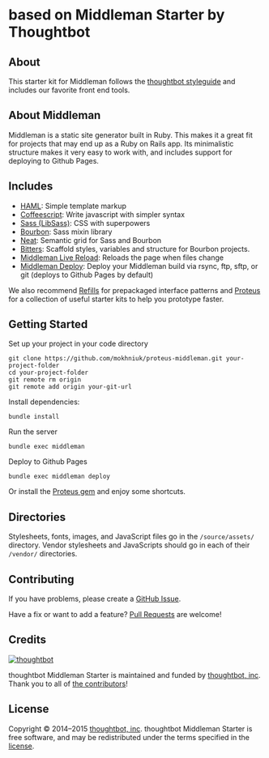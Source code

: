 # based on Middleman Starter by Thoughtbot

## About

This starter kit for Middleman follows the
[thoughtbot styleguide](https://github.com/thoughtbot/guides) and includes our
favorite front end tools.

## About Middleman

Middleman is a static site generator built in Ruby. This makes it a great fit
for projects that may end up as a Ruby on Rails app. Its minimalistic structure
makes it very easy to work with, and includes support for deploying to Github
Pages.

## Includes

* [HAML](http://haml.info):
  Simple template markup
* [Coffeescript](http://coffeescript.org):
  Write javascript with simpler syntax
* [Sass (LibSass)](http://sass-lang.com):
  CSS with superpowers
* [Bourbon](http://bourbon.io):
  Sass mixin library
* [Neat](http://neat.bourbon.io):
  Semantic grid for Sass and Bourbon
* [Bitters](http://bitters.bourbon.io):
  Scaffold styles, variables and structure for Bourbon projects.
* [Middleman Live Reload](https://github.com/middleman/middleman-livereload):
  Reloads the page when files change
* [Middleman Deploy](https://github.com/karlfreeman/middleman-deploy):
  Deploy your Middleman build via rsync, ftp, sftp, or git (deploys to Github Pages by default)

We also recommend [Refills](http://refills.bourbon.io/) for prepackaged interface patterns and [Proteus](http://github.com/thoughtbot/proteus) for a collection of useful
starter kits to help you prototype faster.

## Getting Started

Set up your project in your code directory
```
git clone https://github.com/mokhniuk/proteus-middleman.git your-project-folder
cd your-project-folder
git remote rm origin
git remote add origin your-git-url
```

Install dependencies:
```
bundle install
```

Run the server
```
bundle exec middleman
```

Deploy to Github Pages
```
bundle exec middleman deploy
```

Or install the [Proteus gem](https://github.com/thoughtbot/proteus) and enjoy some shortcuts.

## Directories

Stylesheets, fonts, images, and JavaScript files go in the `/source/assets/` directory.
Vendor stylesheets and JavaScripts should go in each of their `/vendor/` directories.

## Contributing

If you have problems, please create a
[GitHub Issue](https://github.com/thoughtbot/proteus-middleman/issues).

Have a fix or want to add a feature?
[Pull Requests](https://github.com/thoughtbot/proteus-middleman/pulls) are welcome!

## Credits

[![thoughtbot](http://images.thoughtbot.com/bourbon/thoughtbot-logo.svg)](http://thoughtbot.com)

thoughtbot Middleman Starter is maintained and funded by [thoughtbot, inc](http://thoughtbot.com). Thank you to all of [the contributors](https://github.com/thoughtbot/proteus-middleman/contributors)!

## License

Copyright © 2014–2015 [thoughtbot, inc](http://thoughtbot.com). thoughtbot Middleman Starter is free software, and may be redistributed under the terms specified in the [license](https://github.com/thoughtbot/bourbon/blob/master/LICENSE.md).
